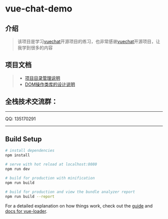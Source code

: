 # vue-chat-demo

## 介绍
> 该项目是学习[vuechat](https://github.com/clm960227/vuechat)开源项目的练习，也非常感谢[vuechat](https://github.com/clm960227/vuechat)开源项目，让我学到很多的内容
## 项目文档
> + [项目目录管理说明](./docs/01_项目目录管理.md)
> + [DOM操作类库的设计说明](./docs/02_dom.md)

## 全栈技术交流群：
***
QQ: 135170291
***
## Build Setup

``` bash
# install dependencies
npm install

# serve with hot reload at localhost:8080
npm run dev

# build for production with minification
npm run build

# build for production and view the bundle analyzer report
npm run build --report
```

For a detailed explanation on how things work, check out the [guide](http://vuejs-templates.github.io/webpack/) and [docs for vue-loader](http://vuejs.github.io/vue-loader).
